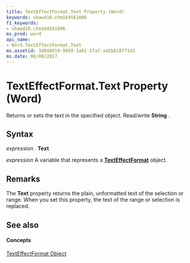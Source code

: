 ```yaml
---
title: TextEffectFormat.Text Property (Word)
keywords: vbawd10.chm164561006
f1_keywords:
- vbawd10.chm164561006
ms.prod: word
api_name:
- Word.TextEffectFormat.Text
ms.assetid: 3d848019-9869-1a01-2faf-a42b81877143
ms.date: 06/08/2017
---
```



# TextEffectFormat.Text Property (Word)

Returns or sets the text in the specified object. Read/write **String** .


## Syntax

 _expression_ . **Text**

 _expression_ A variable that represents a **[TextEffectFormat](texteffectformat-object-word.md)** object.


## Remarks

The **Text** property returns the plain, unformatted text of the selection or range. When you set this property, the text of the range or selection is replaced.


## See also


#### Concepts


[TextEffectFormat Object](texteffectformat-object-word.md)

